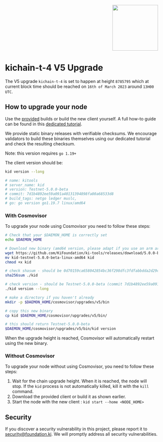 <p align="right">
    <img width=150px src="https://wallet-testnet.blockchain.ki/static/img/icons/ki-chain.png" />
</p>

# kichain-t-4 V5 Upgrade

The V5 upgrade `kichain-t-4` is set to happen at height `8785795` which at current block time should be reached on `16th of March 2023` around `13H00 UTC`.

## How to upgrade your node

Use the [provided](https://github.com/KiFoundation/ki-tools/releases/tag/5.0.0-beta) builds or build the new client yourself. A full how-to guide can be found in this [dedicated tutorial](https://github.com/KiFoundation/ki-tools#readme).

We provide static binary releases with verifiable checksums. We encourage validators to build these binaries themselves using our dedicated tutorial and check the resulting checksum.

Note: this version requires `go 1.19+`

The client version should be:
```bash
kid version --long

# name: kitools
# server_name: kid
# version: Testnet-5.0.0-beta
# commit: 7d1b4892ee59a091a40131394898fa00a68533d8
# build_tags: netgo ledger muslc,
# go: go version go1.19.7 linux/amd64
```

### With Cosmovisor
To upgrade your node using Cosmovisor you need to follow these steps:

```bash
# Check that your $DAEMON_HOME is correctly set
echo $DAEMON_HOME

# Download new binary (amd64 version, please adapt if you use an arm arch)
wget https://github.com/KiFoundation/ki-tools/releases/download/5.0.0-beta/kid-testnet-5.0.0-beta-linux-amd64
mv kid-testnet-5.0.0-beta-linux-amd64 kid
chmod +x kid

# check shasum - should be 0d70159ca658042854bc36f298dfc3fdfabbdda2d29c53e0f205c56036b631cf
sha256sum ./kid

# check version - should be Testnet-5.0.0-beta (commit 7d1b4892ee59a091a40131394898fa00a68533d8)
./kid version --long

# make a directory if you haven't already
mkdir -p $DAEMON_HOME/cosmovisor/upgrades/v5/bin

# copy this new binary
cp kid $DAEMON_HOME/cosmovisor/upgrades/v5/bin/

# this should return Testnet-5.0.0-beta
$DAEMON_HOME/cosmovisor/upgrades/v5/bin/kid version
```

When the upgrade height is reached, Cosmovisor will automatically restart using the new binary.

### Without Cosmovisor
To upgrade your node without using Cosmovisor,  you need to follow these steps:
1. Wait for the chain upgrade height. When it is reached, the node will stop. If the `kid` process is not automatically killed, kill it with the `kill` command.
2. Download the provided client or build it as shown earlier.
3. Start the node with the new client : `kid start --home <NODE_HOME>`

## Security

If you discover a security vulnerability in this project, please report it to security@foundation.ki. We will promptly address all security vulnerabilities.
